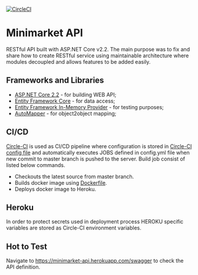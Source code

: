 [![CircleCI](https://circleci.com/gh/AEMLoviji/Minimarket.Core.svg?style=svg)](https://circleci.com/gh/AEMLoviji/Minimarket.Core)

# Minimarket API
RESTful API built with ASP.NET Core v2.2. The main purpose was to fix and share how to create RESTful service using maintainable architecture where modules decoupled and allows features to be added easily.

## Frameworks and Libraries
- [ASP.NET Core 2.2](https://docs.microsoft.com/en-us/aspnet/core/?view=aspnetcore-2.2) - for building WEB API;
- [Entity Framework Core](https://docs.microsoft.com/en-us/ef/core/) - for data access;
- [Entity Framework In-Memory Provider](https://docs.microsoft.com/en-us/ef/core/miscellaneous/testing/in-memory) - for testing purposes;
- [AutoMapper](https://automapper.org/) - for object2object mapping;

## CI/CD
[Circle-CI](https://circleci.com/) is used as CI/CD pipeline where configuration is stored in [Circle-CI config file](.circle-ci/config.yml) and automatically executes JOBS defined in config.yml file when new commit to master branch is pushed to the server. Build job consist of listed below commands.
 - Checkouts the latest source from master branch.
 - Builds docker image using [Dockerfile](Dockerfile).
 - Deploys docker image to Heroku.
 
 ## Heroku
 In order to protect secrets used in deployment process HEROKU specific variables are stored as Circle-CI environment variables.
 
 ## Hot to Test 
 Navigate to https://minimarket-api.herokuapp.com/swagger to check the API definition.

